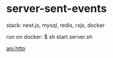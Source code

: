 # server-sent-events

stack: nest.js, mysql, redis, rxjs, docker

run on docker: $ sh start.server.sh

[api.http](server-sent-events/test/api.http)